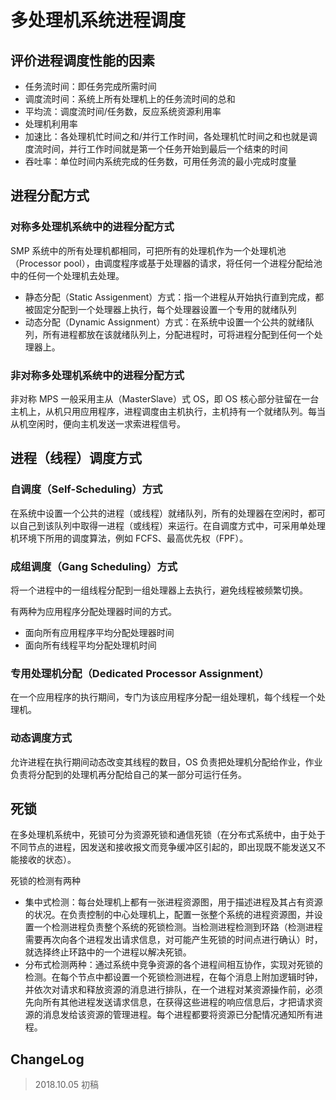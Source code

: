# 多处理机系统进程调度

## 评价进程调度性能的因素

- 任务流时间：即任务完成所需时间
- 调度流时间：系统上所有处理机上的任务流时间的总和
- 平均流：调度流时间/任务数，反应系统资源利用率
- 处理机利用率
- 加速比：各处理机忙时间之和/并行工作时间，各处理机忙时间之和也就是调度流时间，并行工作时间就是第一个任务开始到最后一个结束的时间
- 吞吐率：单位时间内系统完成的任务数，可用任务流的最小完成时度量

## 进程分配方式

### 对称多处理机系统中的进程分配方式

SMP 系统中的所有处理机都相同，可把所有的处理机作为一个处理机池（Processor pool），由调度程序或基于处理器的请求，将任何一个进程分配给池中的任何一个处理机去处理。

- 静态分配（Static Assigenment）方式：指一个进程从开始执行直到完成，都被固定分配到一个处理器上执行，每个处理器设置一个专用的就绪队列
- 动态分配（Dynamic Assignment）方式：在系统中设置一个公共的就绪队列，所有进程都放在该就绪队列上，分配进程时，可将进程分配到任何一个处理器上。

### 非对称多处理机系统中的进程分配方式

非对称 MPS 一般采用主从（MasterSlave）式 OS，即 OS 核心部分驻留在一台主机上，从机只用应用程序，进程调度由主机执行，主机持有一个就绪队列。每当从机空闲时，便向主机发送一求索进程信号。

## 进程（线程）调度方式

### 自调度（Self-Scheduling）方式

在系统中设置一个公共的进程（或线程）就绪队列，所有的处理器在空闲时，都可以自己到该队列中取得一进程（或线程）来运行。在自调度方式中，可采用单处理机环境下所用的调度算法，例如 FCFS、最高优先权（FPF）。

### 成组调度（Gang Scheduling）方式

将一个进程中的一组线程分配到一组处理器上去执行，避免线程被频繁切换。

有两种为应用程序分配处理器时间的方式。

- 面向所有应用程序平均分配处理器时间
- 面向所有线程平均分配处理机时间

### 专用处理机分配（Dedicated Processor Assignment）

在一个应用程序的执行期间，专门为该应用程序分配一组处理机，每个线程一个处理机。

### 动态调度方式

允许进程在执行期间动态改变其线程的数目，OS 负责把处理机分配给作业，作业负责将分配到的处理机再分配给自己的某一部分可运行任务。

## 死锁

在多处理机系统中，死锁可分为资源死锁和通信死锁（在分布式系统中，由于处于不同节点的进程，因发送和接收报文而竞争缓冲区引起的，即出现既不能发送又不能接收的状态）。

死锁的检测有两种

- 集中式检测：每台处理机上都有一张进程资源图，用于描述进程及其占有资源的状况。在负责控制的中心处理机上，配置一张整个系统的进程资源图，并设置一个检测进程负责整个系统的死锁检测。当检测进程检测到环路（检测进程需要再次向各个进程发出请求信息，对可能产生死锁的时间点进行确认）时，就选择终止环路中的一个进程以解决死锁。
- 分布式检测两种：通过系统中竞争资源的各个进程间相互协作，实现对死锁的检测。在每个节点中都设置一个死锁检测进程，在每个消息上附加逻辑时钟，并依次对请求和释放资源的消息进行排队，在一个进程对某资源操作前，必须先向所有其他进程发送请求信息，在获得这些进程的响应信息后，才把请求资源的消息发给该资源的管理进程。每个进程都要将资源已分配情况通知所有进程。

## ChangeLog

> 2018.10.05 初稿